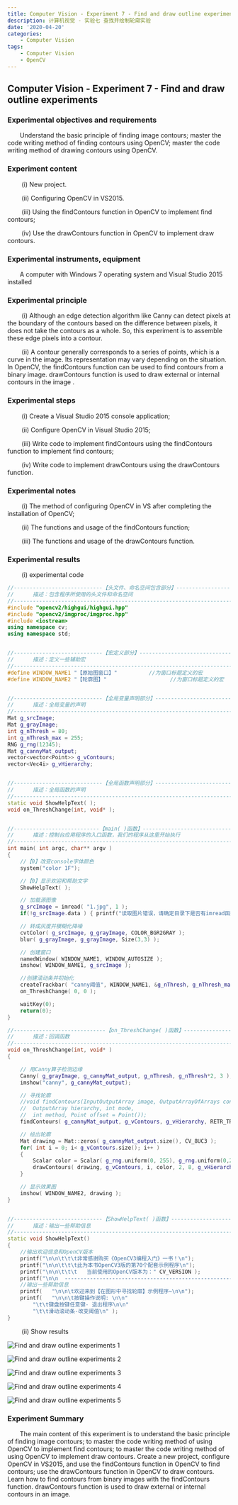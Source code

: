 ```yaml
---
title: Computer Vision - Experiment 7 - Find and draw outline experiments
description: 计算机视觉 - 实验七 查找并绘制轮廓实验
date: '2020-04-20'
categories:
    - Computer Vision
tags:
    - Computer Vision
    - OpenCV
---
```


## Computer Vision - Experiment 7 - Find and draw outline experiments

### Experimental objectives and requirements

&emsp;&emsp;Understand the basic principle of finding image contours; master the code writing method of finding contours using OpenCV; master the code writing method of drawing contours using OpenCV.

### Experiment content

&emsp;&emsp; (i) New project.

&emsp;&emsp; (ii) Configuring OpenCV in VS2015.

&emsp;&emsp; (iii) Using the findContours function in OpenCV to implement find contours;

&emsp;&emsp; (iv) Use the drawContours function in OpenCV to implement draw contours.  

### Experimental instruments, equipment

&emsp;&emsp;A computer with Windows 7 operating system and Visual Studio 2015 installed

### Experimental principle

&emsp;&emsp; (i) Although an edge detection algorithm like Canny can detect pixels at the boundary of the contours based on the difference between pixels, it does not take the contours as a whole. So, this experiment is to assemble these edge pixels into a contour.

&emsp;&emsp; (ii) A contour generally corresponds to a series of points, which is a curve in the image. Its representation may vary depending on the situation. In OpenCV, the findContours function can be used to find contours from a binary image. drawContours function is used to draw external or internal contours in the image . 

### Experimental steps

&emsp;&emsp; (i) Create a Visual Studio 2015 console application;

&emsp;&emsp; (ii) Configure OpenCV in Visual Studio 2015;

&emsp;&emsp; (iii) Write code to implement findContours using the findContours function to implement find contours;

&emsp;&emsp; (iv) Write code to implement drawContours using the drawContours function.

### Experimental notes

&emsp;&emsp; (i) The method of configuring OpenCV in VS after completing the installation of OpenCV;

&emsp;&emsp; (ii) The functions and usage of the findContours function;

&emsp;&emsp; (iii) The functions and usage of the drawContours function.

### Experimental results

&emsp;&emsp; (i) experimental code

```cpp
//----------------------------【头文件、命名空间包含部分】----------------------------
//		描述：包含程序所使用的头文件和命名空间
//-------------------------------------------------------------------------------------
#include "opencv2/highgui/highgui.hpp"
#include "opencv2/imgproc/imgproc.hpp"
#include <iostream>
using namespace cv;
using namespace std;


//----------------------------【宏定义部分】-------------------------------------------- 
//		描述：定义一些辅助宏 
//------------------------------------------------------------------------------------- 
#define WINDOW_NAME1 "【原始图窗口】"			//为窗口标题定义的宏 
#define WINDOW_NAME2 "【轮廓图】"					//为窗口标题定义的宏 


//----------------------------【全局变量声明部分】--------------------------------------
//		描述：全局变量的声明
//-------------------------------------------------------------------------------------
Mat g_srcImage; 
Mat g_grayImage;
int g_nThresh = 80;
int g_nThresh_max = 255;
RNG g_rng(12345);
Mat g_cannyMat_output;
vector<vector<Point>> g_vContours;
vector<Vec4i> g_vHierarchy;


//----------------------------【全局函数声明部分】--------------------------------------
//		描述：全局函数的声明
//-------------------------------------------------------------------------------------
static void ShowHelpText( );
void on_ThreshChange(int, void* );


//---------------------------【main( )函数】--------------------------------------------
//		描述：控制台应用程序的入口函数，我们的程序从这里开始执行
//-------------------------------------------------------------------------------------
int main( int argc, char** argv )
{
	//【0】改变console字体颜色
	system("color 1F"); 

	//【0】显示欢迎和帮助文字
	ShowHelpText( );

	// 加载源图像
	g_srcImage = imread( "1.jpg", 1 );
	if(!g_srcImage.data ) { printf("读取图片错误，请确定目录下是否有imread函数指定的图片存在~！ \n"); return false; } 

	// 转成灰度并模糊化降噪
	cvtColor( g_srcImage, g_grayImage, COLOR_BGR2GRAY );
	blur( g_grayImage, g_grayImage, Size(3,3) );

	// 创建窗口
	namedWindow( WINDOW_NAME1, WINDOW_AUTOSIZE );
	imshow( WINDOW_NAME1, g_srcImage );

	//创建滚动条并初始化
	createTrackbar( "canny阈值", WINDOW_NAME1, &g_nThresh, g_nThresh_max, on_ThreshChange );
	on_ThreshChange( 0, 0 );

	waitKey(0);
	return(0);
}

//-----------------------------【on_ThreshChange( )函数】------------------------------  
//      描述：回调函数
//-------------------------------------------------------------------------------------  
void on_ThreshChange(int, void* )
{

	// 用Canny算子检测边缘
	Canny( g_grayImage, g_cannyMat_output, g_nThresh, g_nThresh*2, 3 );
	imshow("canny", g_cannyMat_output);

	// 寻找轮廓
	//void findContours(InputOutputArray image, OutputArrayOfArrays contours,
	//	OutputArray hierarchy, int mode,
	//	int method, Point offset = Point());
	findContours( g_cannyMat_output, g_vContours, g_vHierarchy, RETR_TREE, CHAIN_APPROX_SIMPLE, Point(0, 0) );

	// 绘出轮廓
	Mat drawing = Mat::zeros( g_cannyMat_output.size(), CV_8UC3 );
	for( int i = 0; i< g_vContours.size(); i++ )
	{
		Scalar color = Scalar( g_rng.uniform(0, 255), g_rng.uniform(0,255), g_rng.uniform(0,255) );//任意值
		drawContours( drawing, g_vContours, i, color, 2, 8, g_vHierarchy, 0, Point() );
	}

	// 显示效果图
	imshow( WINDOW_NAME2, drawing );
}


//----------------------------【ShowHelpText( )函数】----------------------------------  
//      描述：输出一些帮助信息  
//-------------------------------------------------------------------------------------  
static void ShowHelpText()  
{  
	//输出欢迎信息和OpenCV版本
	printf("\n\n\t\t\t非常感谢购买《OpenCV3编程入门》一书！\n");
	printf("\n\n\t\t\t此为本书OpenCV3版的第70个配套示例程序\n");
	printf("\n\n\t\t\t   当前使用的OpenCV版本为：" CV_VERSION );
	printf("\n\n  ----------------------------------------------------------------------------\n");
	//输出一些帮助信息  
	printf(   "\n\n\t欢迎来到【在图形中寻找轮廓】示例程序~\n\n");  
	printf(   "\n\n\t按键操作说明: \n\n"  
		"\t\t键盘按键任意键- 退出程序\n\n"  
		"\t\t滑动滚动条-改变阈值\n" );  
} 
```

&emsp;&emsp; (ii) Show results

![Find and draw outline experiments 1](https://raw.githubusercontent.com/JavenJin/blog-image/master/content/post/Campus%20Projects/Computer%20Vision/Experiment%2007%20Find%20and%20draw%20outline%20experiments/find-and-draw-outline-experiments1.png)

![Find and draw outline experiments 2](https://raw.githubusercontent.com/JavenJin/blog-image/master/content/post/Campus%20Projects/Computer%20Vision/Experiment%2007%20Find%20and%20draw%20outline%20experiments/find-and-draw-outline-experiments2.png)

![Find and draw outline experiments 3](https://raw.githubusercontent.com/JavenJin/blog-image/master/content/post/Campus%20Projects/Computer%20Vision/Experiment%2007%20Find%20and%20draw%20outline%20experiments/find-and-draw-outline-experiments3.png)

![Find and draw outline experiments 4](https://raw.githubusercontent.com/JavenJin/blog-image/master/content/post/Campus%20Projects/Computer%20Vision/Experiment%2007%20Find%20and%20draw%20outline%20experiments/find-and-draw-outline-experiments4.png)

![Find and draw outline experiments 5](https://raw.githubusercontent.com/JavenJin/blog-image/master/content/post/Campus%20Projects/Computer%20Vision/Experiment%2007%20Find%20and%20draw%20outline%20experiments/find-and-draw-outline-experiments5.png)

### Experiment Summary

&emsp;&emsp;The main content of this experiment is to understand the basic principle of finding image contours; to master the code writing method of using OpenCV to implement find contours; to master the code writing method of using OpenCV to implement draw contours. Create a new project, configure OpenCV in VS2015, and use the findContours function in OpenCV to find contours; use the drawContours function in OpenCV to draw contours. Learn how to find contours from binary images with the findContours function. drawContours function is used to draw external or internal contours in an image.
